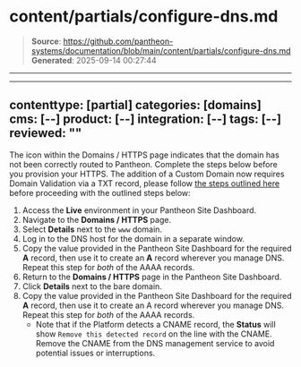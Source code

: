 # content/partials/configure-dns.md

> **Source**: https://github.com/pantheon-systems/documentation/blob/main/content/partials/configure-dns.md
> **Generated**: 2025-09-14 00:27:44

---

---
contenttype: [partial]
categories: [domains]
cms: [--]
product: [--]
integration: [--]
tags: [--]
reviewed: ""
---

The <Icon icon="triangleExclamation" /> icon within the Domains / HTTPS page indicates that the domain has not been correctly routed to Pantheon. Complete the steps below before you provision your HTTPS. The addition of a Custom Domain now requires Domain Validation via a TXT record, please follow [the steps outlined here](/guides/domains/custom-domains) before proceeding with the outlined steps below:

1. Access the **<Icon icon="wavePulse" /> Live** environment in your Pantheon Site Dashboard.
1. Navigate to the **<Icon icon="global" /> Domains / HTTPS** page.
1. Select **Details** next to the `www` domain.
1. Log in to the DNS host for the domain in a separate window.
1. Copy the value provided in the Pantheon Site Dashboard for the required **A** record, then use it to create an **A** record wherever you manage DNS. Repeat this step for <i>both</i> of the AAAA records.
1. Return to the **<Icon icon="global" /> Domains / HTTPS** page in the Pantheon Site Dashboard.
1. Click **Details** next to the bare domain.
1. Copy the value provided in the Pantheon Site Dashboard for the required **A** record, then use it to create an A record wherever you manage DNS. Repeat this step for <i>both</i> of the AAAA records.
   - Note that if the Platform detects a CNAME record, the **Status** will show `Remove this detected record` on the line with the CNAME. Remove the CNAME from the DNS management service to avoid potential issues or interruptions.
